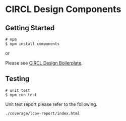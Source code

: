 # CIRCL Design Components

## Getting Started

```
# npm
$ npm install components
```

or

Please see [CIRCL Design Boilerplate](https://github.com/circl-tyo/circl-boilerplate).

## Testing

```
# unit test
$ npm run test
```

Unit test report please refer to the following.
```
./coverage/lcov-report/index.html
```
